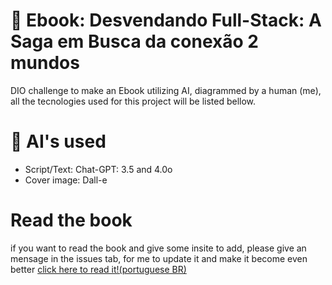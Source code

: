 # 📖 Ebook: Desvendando Full-Stack: A Saga em Busca da conexão 2 mundos

DIO challenge to make an Ebook utilizing AI, diagrammed by a human (me), all the tecnologies used for this project will be listed bellow.

# 🤖 AI's used
- Script/Text: Chat-GPT: 3.5 and 4.0o
- Cover image: Dall-e

# Read the book

if you want to read the book and give some insite to add, please give an mensage in the issues tab, for me to update it and make it become even better
[click here to read it!(portuguese BR)](https://github.com/GustinGame/ai-gen-ebook/blob/master/DesvendandoFullStack_GustavoHenrique.pdf)
